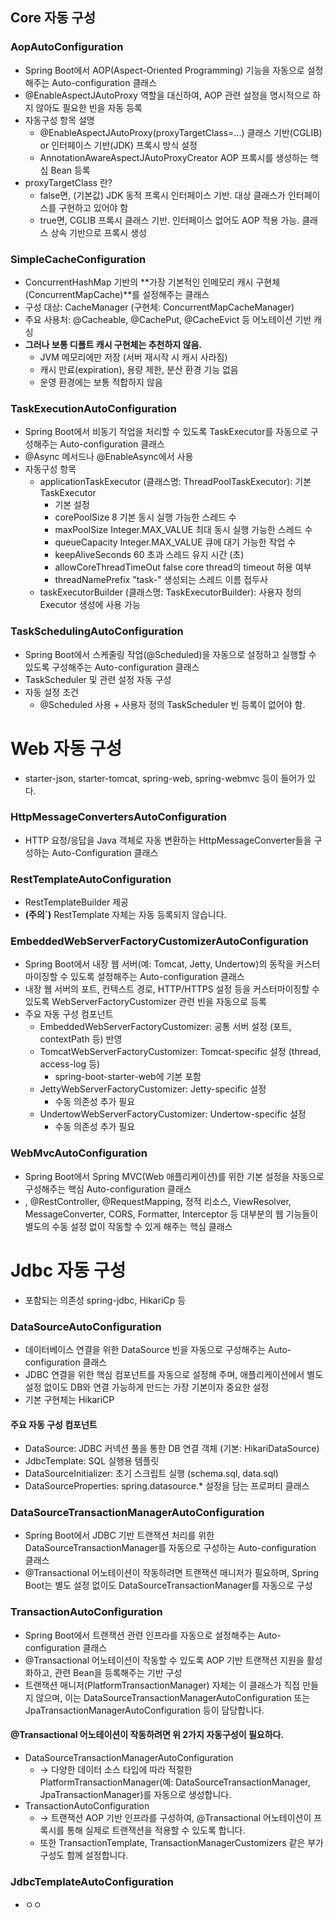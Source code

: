 ## Core 자동 구성
### AopAutoConfiguration
 * Spring Boot에서 AOP(Aspect-Oriented Programming) 기능을 자동으로 설정해주는 Auto-configuration 클래스
 * @EnableAspectJAutoProxy 역할을 대신하여, AOP 관련 설정을 명시적으로 하지 않아도 필요한 빈을 자동 등록
 * 자동구성 항목	설명
   * @EnableAspectJAutoProxy(proxyTargetClass=...)	클래스 기반(CGLIB) or 인터페이스 기반(JDK) 프록시 방식 설정
   * AnnotationAwareAspectJAutoProxyCreator	AOP 프록시를 생성하는 핵심 Bean 등록
 * proxyTargetClass 란?
   * false면, (기본값)	JDK 동적 프록시	인터페이스 기반. 대상 클래스가 인터페이스를 구현하고 있어야 함
   * true면, CGLIB 프록시	클래스 기반. 인터페이스 없어도 AOP 적용 가능. 클래스 상속 기반으로 프록시 생성

### SimpleCacheConfiguration
 * ConcurrentHashMap 기반의 **가장 기본적인 인메모리 캐시 구현체 (ConcurrentMapCache)**를 설정해주는 클래스
 * 구성 대상: CacheManager (구현체: ConcurrentMapCacheManager)
 * 주요 사용처: @Cacheable, @CachePut, @CacheEvict 등 어노테이션 기반 캐싱
 * **그러나 보통 디폴트 캐시 구현체는 추천하지 않음.**
   * JVM 메모리에만 저장 (서버 재시작 시 캐시 사라짐)
   * 캐시 만료(expiration), 용량 제한, 분산 환경 기능 없음
   * 운영 환경에는 보통 적합하지 않음

### TaskExecutionAutoConfiguration
 * Spring Boot에서 비동기 작업을 처리할 수 있도록 TaskExecutor를 자동으로 구성해주는 Auto-configuration 클래스
 * @Async 메서드나 @EnableAsync에서 사용
 * 자동구성 항목
    * applicationTaskExecutor (클래스명: ThreadPoolTaskExecutor): 기본 TaskExecutor
      * 기본 설정
      * corePoolSize	8	기본 동시 실행 가능한 스레드 수
      * maxPoolSize	Integer.MAX_VALUE	최대 동시 실행 가능한 스레드 수
      * queueCapacity	Integer.MAX_VALUE	큐에 대기 가능한 작업 수
      * keepAliveSeconds	60	초과 스레드 유지 시간 (초)
      * allowCoreThreadTimeOut	false	core thread의 timeout 허용 여부
      * threadNamePrefix	"task-"	생성되는 스레드 이름 접두사 
    * taskExecutorBuilder (클래스명: TaskExecutorBuilder): 사용자 정의 Executor 생성에 사용 가능
  
### TaskSchedulingAutoConfiguration
 * Spring Boot에서 스케줄링 작업(@Scheduled)을 자동으로 설정하고 실행할 수 있도록 구성해주는 Auto-configuration 클래스
 * TaskScheduler 및 관련 설정 자동 구성
 * 자동 설정 조건
   * @Scheduled 사용 + 사용자 정의 TaskScheduler 빈 등록이 없어야 함.

# Web 자동 구성
 * starter-json, starter-tomcat, spring-web, spring-webmvc 등이 들어가 있다.

### HttpMessageConvertersAutoConfiguration
 * HTTP 요청/응답을 Java 객체로 자동 변환하는 HttpMessageConverter들을 구성하는 Auto-Configuration 클래스

### RestTemplateAutoConfiguration
 * RestTemplateBuilder 제공
 * **(주의`)** RestTemplate 자체는 자동 등록되지 않습니다.

### EmbeddedWebServerFactoryCustomizerAutoConfiguration
 * Spring Boot에서 내장 웹 서버(예: Tomcat, Jetty, Undertow)의 동작을 커스터마이징할 수 있도록 설정해주는 Auto-configuration 클래스
 * 내장 웹 서버의 포트, 컨텍스트 경로, HTTP/HTTPS 설정 등을 커스터마이징할 수 있도록 WebServerFactoryCustomizer 관련 빈을 자동으로 등록
 * 주요 자동 구성 컴포넌트
   * EmbeddedWebServerFactoryCustomizer:	공통 서버 설정 (포트, contextPath 등) 반영
   * TomcatWebServerFactoryCustomizer:	Tomcat-specific 설정 (thread, access-log 등)
     * spring-boot-starter-web에 기본 포함 
   * JettyWebServerFactoryCustomizer:	Jetty-specific 설정
     * 수동 의존성 추가 필요 
   * UndertowWebServerFactoryCustomizer:	Undertow-specific 설정
     * 수동 의존성 추가 필요
   
### WebMvcAutoConfiguration
 * Spring Boot에서 Spring MVC(Web 애플리케이션)를 위한 기본 설정을 자동으로 구성해주는 핵심 Auto-configuration 클래스
 * , @RestController, @RequestMapping, 정적 리소스, ViewResolver, MessageConverter, CORS, Formatter, Interceptor 등 대부분의 웹 기능들이 별도의 수동 설정 없이 작동할 수 있게 해주는 핵심 클래스

# Jdbc 자동 구성
 * 포함되는 의존성 spring-jdbc, HikariCp 등

### DataSourceAutoConfiguration
 * 데이터베이스 연결을 위한 DataSource 빈을 자동으로 구성해주는 Auto-configuration 클래스
 * JDBC 연결을 위한 핵심 컴포넌트를 자동으로 설정해 주며, 애플리케이션에서 별도 설정 없이도 DB와 연결 가능하게 만드는 가장 기본이자 중요한 설정
 * 기본 구현체는 HikariCP
#### 주요 자동 구성 컴포넌트
 * DataSource:	JDBC 커넥션 풀을 통한 DB 연결 객체 (기본: HikariDataSource)
 * JdbcTemplate:	SQL 실행용 템플릿
 * DataSourceInitializer:	초기 스크립트 실행 (schema.sql, data.sql)
 * DataSourceProperties:	spring.datasource.* 설정을 담는 프로퍼티 클래스

### DataSourceTransactionManagerAutoConfiguration
 * Spring Boot에서 JDBC 기반 트랜잭션 처리를 위한 DataSourceTransactionManager를 자동으로 구성하는 Auto-configuration 클래스
 * @Transactional 어노테이션이 작동하려면 트랜잭션 매니저가 필요하며, Spring Boot는 별도 설정 없이도 DataSourceTransactionManager를 자동으로 구성

### TransactionAutoConfiguration
 * Spring Boot에서 트랜잭션 관련 인프라를 자동으로 설정해주는 Auto-configuration 클래스
 * @Transactional 어노테이션이 작동할 수 있도록 AOP 기반 트랜잭션 지원을 활성화하고, 관련 Bean을 등록해주는 기반 구성
 * 트랜잭션 매니저(PlatformTransactionManager) 자체는 이 클래스가 직접 만들지 않으며, 이는 DataSourceTransactionManagerAutoConfiguration 또는 JpaTransactionManagerAutoConfiguration 등이 담당합니다.

#### @Transactional 어노테이션이 작동하려면 위 2가지 자동구성이 필요하다.
 * DataSourceTransactionManagerAutoConfiguration
    * → 다양한 데이터 소스 타입에 따라 적절한 PlatformTransactionManager(예: DataSourceTransactionManager, JpaTransactionManager)를 자동으로 생성합니다.
 * TransactionAutoConfiguration
    * → 트랜잭션 AOP 기반 인프라를 구성하여, @Transactional 어노테이션이 프록시를 통해 실제로 트랜잭션을 적용할 수 있도록 합니다.
    * 또한 TransactionTemplate, TransactionManagerCustomizers 같은 부가 구성도 함께 설정합니다.

### JdbcTemplateAutoConfiguration
 * ㅇㅇ



